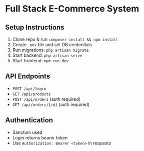 # Full Stack E-Commerce System

## Setup Instructions
1. Clone repo & run `composer install && npm install`
2. Create `.env` file and set DB credentials
3. Run migrations: `php artisan migrate`
4. Start backend: `php artisan serve`
5. Start frontend: `npm run dev`

## API Endpoints
- `POST /api/login`
- `GET /api/products`
- `POST /api/orders` (auth required)
- `GET /api/orders/{id}` (auth required)

## Authentication
- Sanctum used
- Login returns bearer token
- Use `Authorization: Bearer <token>` in requests
